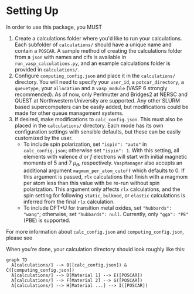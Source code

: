 # Setting Up

In order to use this package, you MUST

1. Create a calculations folder where you'd like to run your calculations.  Each
subfolder of `calculations/` should have a unique name and contain a `POSCAR`. A
sample method of creating the calculations folder from a `json` with names and
cifs is available in `run_vasp_calculations.py`, and an example calculations
folder is provided in `calculations/`.
2. Configure `computing_config.json` and place it in the `calculations/`
directory.  You will need to specify your `user_id`, a `potcar_directory`, a
`queuetype`, your `allocation` and a `vasp_module` (VASP 6 strongly
recommended). As of now, only Perlmutter and Bridges2 at NERSC and QUEST at
Northwestern University are supported. Any other SLURM based supercomputers can
be easily added, but modifications could be made for other queue management
systems.
3. If desired, make modifications to `calc_config.json`. This must also be
placed in the `calculations/` directory. Each mode has its own configuration
settings with sensible defaults, but these can be easily customized by the user.
    * To include spin polarization, set `"ispin": "auto"` in
    `calc_config.json`; otherwise set `"ispin": 1`. With this setting, all
    elements with valence *d* or *f* electrons will start with initial magnetic
    moments of 5 and 7 $\mu_B$, respectively. `VaspManager` also accepts an
    additional argument `magmom_per_atom_cutoff` which defaults to 0. If this
    argument is passed, `rlx` calculations that finish with a magmom per atom
    less than this value with be re-run without spin polarization. This argument
    only affects `rlx` calculations, and the spin setting for following
    `static`, `bulkmod`, or `elastic` calculations is inferred from the final
    `rlx` calculation.
    * To include DFT+U for transition metal oxides, set `"hubbards": "wang"`;
    otherwise, set `"hubbards": null`.  Currently, only `"gga": "PE"` (PBE) is
    supported.

For more information about `calc_config.json` and `computing_config.json`, please see

When you're done, your calculation directory should look roughly like this:
```mermaid
graph TD
  A[calculations/] --> B([calc_config.json]) & C([computing_config.json])
  A[calculations/] --> D[Material 1] --> E([POSCAR])
  A[calculations/] --> F[Material 2] --> G([POSCAR])
  A[calculations/] --> H[Material ...] --> I([POSCAR])
```
